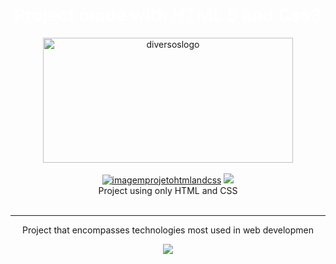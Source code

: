 
<!-- the language used must be markdown not html -->
<div align= center> 
<h1 style="text-align: center"><a  style="color: white; text-decoration: unset;"  href="https://jp0liveira.github.io/02frontendprojects/" target="_blank">Project made with HTML 5 and Css3</a></h1>
<img alt="diversoslogo" height="200" width="400" src="https://user-images.githubusercontent.com/106454449/178341906-6628c420-8f59-4b15-93a8-6a7803c6a32d.png">
</div>
<br/>
<div align= center>
<a href="https://jp0liveira.github.io/02frontendprojects/" target = "_blank"><img src="https://user-images.githubusercontent.com/106454449/182050776-c5154b24-03b6-4487-ad15-412e38017d22.jpg" alt="imagemprojetohtmlandcss"></a>
<a href="https://jp0liveira.github.io/01frontendprojects/" target = "_blank"><img src="https://user-images.githubusercontent.com/106454449/182050781-c4c9b315-7d32-4f82-9287-3071ceb7caa7.jpg"></a>
<figcaption style="text-align: center">Project using only HTML and CSS </figcaption>
</div>
<br>
<hr/>
<div align= center>
<p style="text-align: center">
Project that encompasses technologies most used in web developmen</p>
</div>
<div align= center> 
<a href="https://github.com/Jp0liveira" target = "_blank"><img src="https://user-images.githubusercontent.com/106454449/170875557-946eb2b1-085d-47aa-9a48-f90e038f94a8.jpg"></a>
</div>
